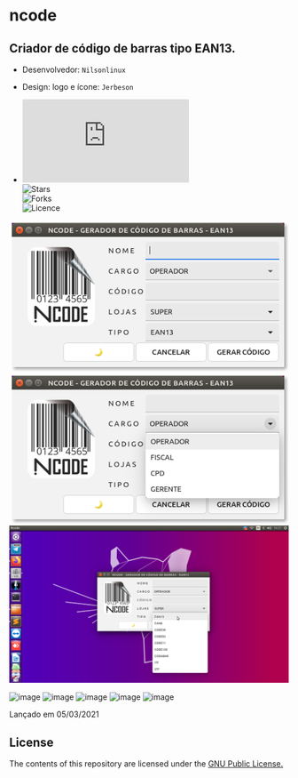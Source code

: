# ncode
## Criador de código de barras tipo EAN13.

* Desenvolvedor: ```Nilsonlinux```  
* Design: logo e ícone: ```Jerbeson```  


* ![ncode_amd64.deb](https://github.com/nilsonlinux/ncode/raw/main/ncode_amd64.deb)  
![Stars](https://img.shields.io/github/stars/nilsonlinux/ncode)  
![Forks](https://img.shields.io/github/forks/nilsonlinux/ncode)  
![Licence](https://img.shields.io/github/license/nilsonlinux/ncode)


![image](https://github.com/nilsonlinux/ncode/blob/main/img/ncode.png)
![image](https://github.com/nilsonlinux/ncode/blob/main/img/ncode1.png)
![NCODE](https://github.com/nilsonlinux/ncode/blob/main/img/ncode2.png)

![image](https://user-images.githubusercontent.com/22534130/110146298-277f2d80-7db9-11eb-9552-5eddb83ee17d.png)
![image](https://user-images.githubusercontent.com/22534130/110146474-63b28e00-7db9-11eb-8498-63066791fe0e.png)
![image](https://user-images.githubusercontent.com/22534130/110146723-a96f5680-7db9-11eb-92ae-2596f4adcdc9.png)
![image](https://user-images.githubusercontent.com/22534130/110147133-12ef6500-7dba-11eb-8e77-4a739f3f9204.png)
![image](https://user-images.githubusercontent.com/22534130/110188959-54a0ff80-7dfc-11eb-816f-18d8e8420389.png)


Lançado em 05/03/2021

License
-------

The contents of this repository are licensed under the [GNU Public License.](http://www.gnu.org/licenses/gpl-3.0.html)
